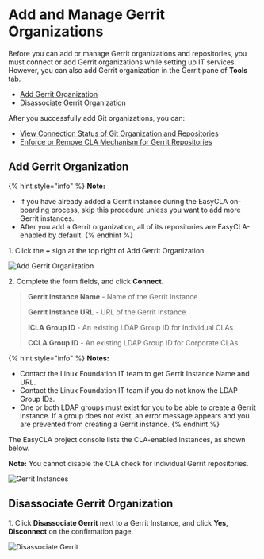 # Add and Manage Gerrit Organizations

Before you can add or manage Gerrit organizations and repositories, you must connect or add Gerrit organizations while setting up IT services. However, you can also add Gerrit organization in the Gerrit pane of **Tools** tab.

* ​[Add Gerrit Organization​](add-and-manage-gerrit-organizations.md#add-gerrit-organization)
* ​[Disassociate Gerrit Organization​](add-and-manage-gerrit-organizations.md#disassociate-gerrit-organization)

After you successfully add Git organizations, you can:

* ​[View Connection Status of Git Organization and Repositories​](view-connection-status-of-git-organizations-and-repositories.md)
* ​[Enforce or Remove CLA Mechanism for Gerrit Repositories​](enforce-or-remove-cla-mechanism.md#enforce-cla-mechanism-for-gerrit-repositories)

## Add Gerrit Organization <a href="#add-gerrit-organization" id="add-gerrit-organization"></a>

{% hint style="info" %}
**Note:**

* If you have already added a Gerrit instance during the EasyCLA on-boarding process, skip this procedure unless you want to add more Gerrit instances.
* After you add a Gerrit organization, all of its repositories are EasyCLA-enabled by default.
{% endhint %}

1\. Click the **+** sign at the top right of Add Gerrit Organization.

![Add Gerrit Organization](broken-reference)

2\. Complete the form fields, and click **Connect**.

> **Gerrit Instance Name** - Name of the Gerrit Instance
>
> **Gerrit Instance URL** - URL of the Gerrit Instance
>
> **ICLA Group ID** - An existing LDAP Group ID for Individual CLAs
>
> **CCLA Group ID** - An existing LDAP Group ID for Corporate CLAs

{% hint style="info" %}
**Notes:**

* Contact the Linux Foundation IT team to get Gerrit Instance Name and URL.
* Contact the Linux Foundation IT team if you do not know the LDAP Group IDs.
* One or both LDAP groups must exist for you to be able to create a Gerrit instance. If a group does not exist, an error message appears and you are prevented from creating a Gerrit instance.
{% endhint %}

The EasyCLA project console lists the CLA-enabled instances, as shown below.​​

**Note:** You cannot disable the CLA check for individual Gerrit repositories.

![Gerrit Instances](broken-reference)

## Disassociate Gerrit Organization <a href="#disassociate-gerrit-organization" id="disassociate-gerrit-organization"></a>

1\. Click **Disassociate Gerrit** next to a Gerrit Instance, and click **Yes, Disconnect** on the confirmation page.

![Disassociate Gerrit](broken-reference)
